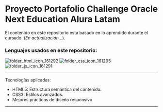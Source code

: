 # Proyecto Portafolio Challenge Oracle Next Education Alura Latam
El contenido en este repositorio esta basado en lo aprendido durante el cursado. 
(_En actualización..._).

### Lenguajes usados en este repositorio:

![folder_html_icon_161292](https://user-images.githubusercontent.com/54302061/210740978-009305c9-a826-482c-aecf-021e73b6666b.png)
![folder_css_icon_161295](https://user-images.githubusercontent.com/54302061/210741219-605a4888-68d2-496a-ac24-ae9b5c849741.png)
![folder_js_icon_161291](https://user-images.githubusercontent.com/54302061/210741131-8d9c1d84-d09c-49ff-9da8-e0a95dcd11a1.png)

-----------
Tecnologías aplicadas:

- HTML5: Estructura semántica del contenido.
- CSS3: Estilos avanzados.
- Mejores prácticas de diseño responsivo.

-----------
